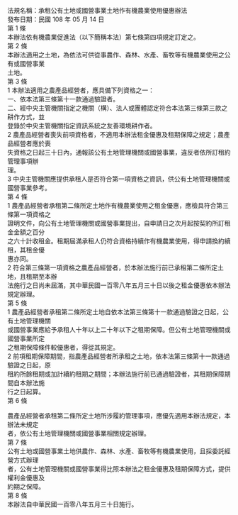 法規名稱：承租公有土地或國營事業土地作有機農業使用優惠辦法  
發布日期：民國 108 年 05 月 14 日  
第 1 條  
本辦法依有機農業促進法（以下簡稱本法）第七條第四項規定訂定之。  
第 2 條  
本辦法適用之土地，為依法可供從事農作、森林、水產、畜牧等有機農業使用之公有或國營事業  
土地。  
第 3 條  
1 本辦法適用之農產品經營者，應具備下列資格之一：  
一、依本法第三條第十一款通過驗證者。  
二、經中央主管機關指定之機關（構）、法人或團體認定符合本法第三條第三款之耕作方式，並  
登錄於中央主管機關指定資訊系統之友善環境耕作者。  
2 農產品經營者喪失前項資格者，不適用本辦法租金優惠及租期保障之規定；農產品經營者應於喪  
失資格之日起三十日內，通報該公有土地管理機關或國營事業，違反者依所訂租約管理事項辦  
理。  
3 中央主管機關應提供承租人是否符合第一項資格之資訊，供公有土地管理機關或國營事業參考。  
第 4 條  
1 農產品經營者承租第二條所定土地作有機農業使用之租金優惠，應檢具符合第三條第一項資格之  
證明文件，向公有土地管理機關或國營事業提出，自申請日之次月起按契約所訂租金金額之百分  
之六十計收租金。租期屆滿承租人仍符合資格持續作有機農業使用，得申請換約續租，其租金優  
惠亦同。  
2 符合第三條第一項資格之農產品經營者，於本辦法施行前已承租第二條所定土地，且租期至本辦  
法施行之日尚未屆滿，其中華民國一百零八年五月三十日以後之租金優惠依本辦法規定辦理。  
第 5 條  
1 農產品經營者承租第二條所定土地自依本法第三條第十一款通過驗證之日起，公有土地管理機關  
或國營事業應給予承租人十年以上二十年以下之租期保障。但公有土地管理機關或國營事業所定  
之租期保障條件較優惠者，得從其規定。  
2 前項租期保障期間，指農產品經營者所承租之土地，依本法第三條第十一款通過驗證之日起，原  
租約所餘租期或加計續約租期之期間；本辦法施行前已通過驗證者，其租期保障期間自本辦法施  
行之日起算。  
第 6 條  


農產品經營者承租第二條所定土地所涉履約管理事項，應優先適用本辦法規定，本辦法未規定  
者，依公有土地管理機關或國營事業相關規定辦理。  
第 7 條  
公有土地或國營事業土地供農作、森林、水產、畜牧等有機農業使用，且採委託經營方式辦理  
者，公有土地管理機關或國營事業得比照本辦法之租金優惠及租期保障方式，提供權利金優惠及  
約期之保障。  
第 8 條  
本辦法自中華民國一百零八年五月三十日施行。  



